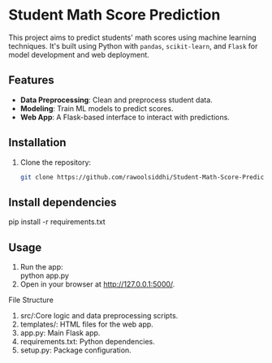 # Student Math Score Prediction

This project aims to predict students' math scores using machine learning techniques. It's built using Python with `pandas`, `scikit-learn`, and `Flask` for model development and web deployment.

## Features
- **Data Preprocessing**: Clean and preprocess student data.
- **Modeling**: Train ML models to predict scores.
- **Web App**: A Flask-based interface to interact with predictions.

## Installation
1. Clone the repository:
   ```bash
   git clone https://github.com/rawoolsiddhi/Student-Math-Score-Prediction.git

## Install dependencies

pip install -r requirements.txt

## Usage
1. Run the app:   
python app.py
2. Open in your browser at http://127.0.0.1:5000/.

File Structure

1. src/:Core logic and data preprocessing scripts.
2. templates/: HTML files for the web app.
3. app.py: Main Flask app.
4. requirements.txt: Python dependencies.
5. setup.py: Package configuration.
